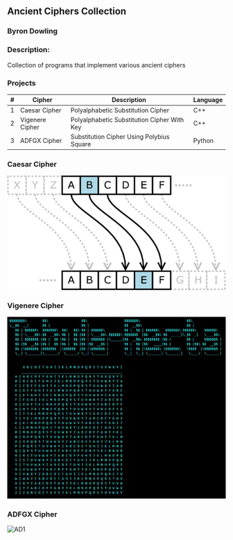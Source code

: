 ## Ancient Ciphers Collection
### Byron Dowling
### Description:
Collection of programs that implement various ancient ciphers

### Projects

|   #   | Cipher          | Description                                 | Language |
| :---: | --------------- | ------------------------------------------- | ---------|
|   1   | Caesar Cipher   | Polyalphabetic Substitution Cipher          | C++      |
|   2   | Vigenere Cipher | Polyalphabetic Substitution Cipher With Key | C++      |
|   3   | ADFGX Cipher    | Substitution Cipher Using Polybius Square   | Python   |



### Caesar Cipher
![CCI](https://github.com/Byron-Dowling/Ancient-Ciphers/blob/main/Projects/Caesar%20Cipher/Caesar_substition_cipher-750x393.png?raw=true)

### Vigenere Cipher
![VG1](https://github.com/Byron-Dowling/Ancient-Ciphers/blob/main/Projects/Vigenere%20Cipher/TR%20Snippet.JPG?raw=true)

### ADFGX Cipher
![AD1]()
